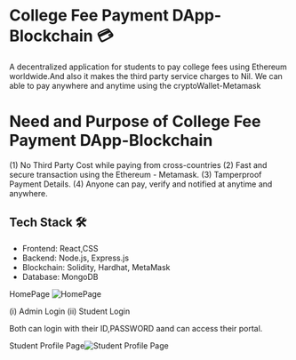 # College Fee Payment DApp-Blockchain 💳
A decentralized application for students to pay college fees using Ethereum worldwide.And also it makes the third party service charges to Nil.
We can able to pay anywhere and anytime using the cryptoWallet-Metamask

# Need and Purpose of College Fee Payment DApp-Blockchain

(1) No Third Party Cost while paying from cross-countries
(2) Fast and secure transaction using the Ethereum - Metamask. 
(3) Tamperproof Payment Details. 
(4) Anyone can pay, verify and notified at anytime and anywhere.

## Tech Stack 🛠️
- Frontend: React,CSS
- Backend: Node.js, Express.js
- Blockchain: Solidity, Hardhat, MetaMask
- Database: MongoDB

HomePage ![HomePage](https://github.com/user-attachments/assets/fa6de2e9-8b06-4b43-9d85-08996b3a340b)


(i) Admin Login (ii) Student Login

Both can login with their ID,PASSWORD aand can access their portal.

Student Profile Page![Student Profile Page](https://github.com/user-attachments/assets/dd338532-98c4-4fde-9617-94781aeffc64)




